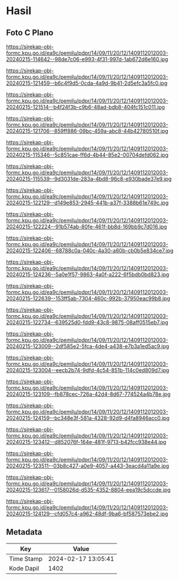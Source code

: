 # Hasil

## Foto C Plano

https://sirekap-obj-formc.kpu.go.id/ea9c/pemilu/pdpr/14/09/11/20/12/1409112012003-20240215-114642--98de7c06-e993-4f31-997d-1ab672d6e160.jpg

https://sirekap-obj-formc.kpu.go.id/ea9c/pemilu/pdpr/14/09/11/20/12/1409112012003-20240215-121459--b6c4f9d5-0cda-4a9d-9b41-2d5efc3a5fc0.jpg

https://sirekap-obj-formc.kpu.go.id/ea9c/pemilu/pdpr/14/09/11/20/12/1409112012003-20240215-121514--b4f24f3b-c9b6-48ad-bdb8-404fc151c011.jpg

https://sirekap-obj-formc.kpu.go.id/ea9c/pemilu/pdpr/14/09/11/20/12/1409112012003-20240215-121706--859ff886-09bc-459a-abc8-44b42780510f.jpg

https://sirekap-obj-formc.kpu.go.id/ea9c/pemilu/pdpr/14/09/11/20/12/1409112012003-20240215-115346--5c851cae-ff6d-4b44-85e2-00704defd062.jpg

https://sirekap-obj-formc.kpu.go.id/ea9c/pemilu/pdpr/14/09/11/20/12/1409112012003-20240215-115539--9d3031de-283a-4bd8-96c8-e930bade37e9.jpg

https://sirekap-obj-formc.kpu.go.id/ea9c/pemilu/pdpr/14/09/11/20/12/1409112012003-20240215-122129--d149e853-2945-441b-a37f-3388b61e749c.jpg

https://sirekap-obj-formc.kpu.go.id/ea9c/pemilu/pdpr/14/09/11/20/12/1409112012003-20240215-122224--91b574ab-80fe-461f-bb8d-169bb9c7d016.jpg

https://sirekap-obj-formc.kpu.go.id/ea9c/pemilu/pdpr/14/09/11/20/12/1409112012003-20240215-122406--68788c0a-040c-4a30-a60b-cb0b5e834ce7.jpg

https://sirekap-obj-formc.kpu.go.id/ea9c/pemilu/pdpr/14/09/11/20/12/1409112012003-20240215-124236--5a0e1f57-9863-4a0f-a222-6f5bdb0bd823.jpg

https://sirekap-obj-formc.kpu.go.id/ea9c/pemilu/pdpr/14/09/11/20/12/1409112012003-20240215-122639--153ff5ab-7304-460c-992b-37950eac99b8.jpg

https://sirekap-obj-formc.kpu.go.id/ea9c/pemilu/pdpr/14/09/11/20/12/1409112012003-20240215-122734--639525d0-fdd9-43c8-9875-08aff0515eb7.jpg

https://sirekap-obj-formc.kpu.go.id/ea9c/pemilu/pdpr/14/09/11/20/12/1409112012003-20240215-123009--2df585e2-5fca-4de4-a438-e7b3a1ed5ac9.jpg

https://sirekap-obj-formc.kpu.go.id/ea9c/pemilu/pdpr/14/09/11/20/12/1409112012003-20240215-123004--eecb2b74-9dfd-4c54-851b-114c0ed809d7.jpg

https://sirekap-obj-formc.kpu.go.id/ea9c/pemilu/pdpr/14/09/11/20/12/1409112012003-20240215-123109--fb878cec-726a-42d4-8d67-774524a4b78e.jpg

https://sirekap-obj-formc.kpu.go.id/ea9c/pemilu/pdpr/14/09/11/20/12/1409112012003-20240215-124159--bc348e3f-581a-4328-92d9-d4fa8946acc0.jpg

https://sirekap-obj-formc.kpu.go.id/ea9c/pemilu/pdpr/14/09/11/20/12/1409112012003-20240215-123412--d852076f-164e-481f-9713-b42fcc938e44.jpg

https://sirekap-obj-formc.kpu.go.id/ea9c/pemilu/pdpr/14/09/11/20/12/1409112012003-20240215-123511--03b8c427-a0e9-4057-a443-3eacd4a11a9e.jpg

https://sirekap-obj-formc.kpu.go.id/ea9c/pemilu/pdpr/14/09/11/20/12/1409112012003-20240215-123617--0158026d-d535-4352-8804-eea19c5dccde.jpg

https://sirekap-obj-formc.kpu.go.id/ea9c/pemilu/pdpr/14/09/11/20/12/1409112012003-20240215-124129--cfd057c4-a962-48df-9ba6-bf587573ebe2.jpg


## Metadata

| Key        | Value               |
| ---------- | ------------------- |
| Time Stamp | 2024-02-17 13:05:41 |
| Kode Dapil | 1402                |



